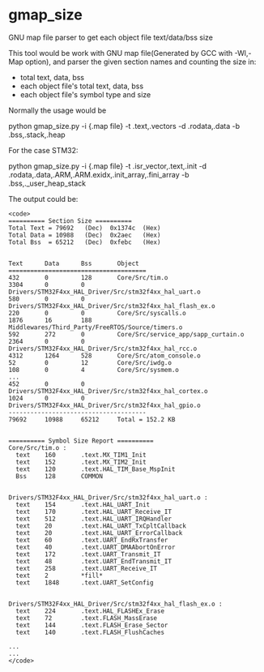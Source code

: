 # gmap_size
GNU map file parser to get each object file text/data/bss size

This tool would be work with GNU map file(Generated by GCC with -Wl,-Map option),
and parser the given section names and counting the size in:
  - total text, data, bss
  - each object file's total text, data, bss
  - each object file's symbol type and size

Normally the usage would be 

python gmap_size.py -i {.map file} -t .text,.vectors -d .rodata,.data -b .bss,.stack,.heap

For the case STM32:

python gmap_size.py -i {.map file} -t .isr_vector,.text,.init -d .rodata,.data,.ARM,.ARM.exidx,.init_array,.fini_array -b .bss,._user_heap_stack

The output could be:
```
<code>
========== Section Size ==========
Total Text = 79692   (Dec)  0x1374c  (Hex)
Total Data = 10988   (Dec)  0x2aec   (Hex)
Total Bss  = 65212   (Dec)  0xfebc   (Hex)


Text      Data      Bss       Object
======================================
432       0         128       Core/Src/tim.o
3304      0         0         Drivers/STM32F4xx_HAL_Driver/Src/stm32f4xx_hal_uart.o
580       0         0         Drivers/STM32F4xx_HAL_Driver/Src/stm32f4xx_hal_flash_ex.o
220       0         0         Core/Src/syscalls.o
1876      16        188       Middlewares/Third_Party/FreeRTOS/Source/timers.o
592       272       0         Core/Src/service_app/sapp_curtain.o
2364      0         0         Drivers/STM32F4xx_HAL_Driver/Src/stm32f4xx_hal_rcc.o
4312      1264      528       Core/Src/atom_console.o
52        0         12        Core/Src/iwdg.o
108       0         4         Core/Src/sysmem.o
...
452       0         0         Drivers/STM32F4xx_HAL_Driver/Src/stm32f4xx_hal_cortex.o
1024      0         0         Drivers/STM32F4xx_HAL_Driver/Src/stm32f4xx_hal_gpio.o
--------------------------------------
79692     10988     65212     Total = 152.2 KB


========== Symbol Size Report ==========
Core/Src/tim.o :
  text    160       .text.MX_TIM1_Init
  text    152       .text.MX_TIM2_Init
  text    120       .text.HAL_TIM_Base_MspInit
  Bss     128       COMMON


Drivers/STM32F4xx_HAL_Driver/Src/stm32f4xx_hal_uart.o :
  text    154       .text.HAL_UART_Init
  text    170       .text.HAL_UART_Receive_IT
  text    512       .text.HAL_UART_IRQHandler
  text    20        .text.HAL_UART_TxCpltCallback
  text    20        .text.HAL_UART_ErrorCallback
  text    60        .text.UART_EndRxTransfer
  text    40        .text.UART_DMAAbortOnError
  text    172       .text.UART_Transmit_IT
  text    48        .text.UART_EndTransmit_IT
  text    258       .text.UART_Receive_IT
  text    2         *fill*
  text    1848      .text.UART_SetConfig


Drivers/STM32F4xx_HAL_Driver/Src/stm32f4xx_hal_flash_ex.o :
  text    224       .text.HAL_FLASHEx_Erase
  text    72        .text.FLASH_MassErase
  text    144       .text.FLASH_Erase_Sector
  text    140       .text.FLASH_FlushCaches

...
...
</code>